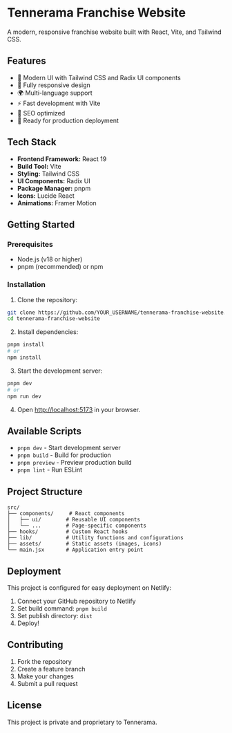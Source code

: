 # Tennerama Franchise Website

A modern, responsive franchise website built with React, Vite, and Tailwind CSS.

## Features

- 🎨 Modern UI with Tailwind CSS and Radix UI components
- 📱 Fully responsive design
- 🌍 Multi-language support
- ⚡ Fast development with Vite
- 🎯 SEO optimized
- 🚀 Ready for production deployment

## Tech Stack

- **Frontend Framework:** React 19
- **Build Tool:** Vite
- **Styling:** Tailwind CSS
- **UI Components:** Radix UI
- **Package Manager:** pnpm
- **Icons:** Lucide React
- **Animations:** Framer Motion

## Getting Started

### Prerequisites

- Node.js (v18 or higher)
- pnpm (recommended) or npm

### Installation

1. Clone the repository:
```bash
git clone https://github.com/YOUR_USERNAME/tennerama-franchise-website.git
cd tennerama-franchise-website
```

2. Install dependencies:
```bash
pnpm install
# or
npm install
```

3. Start the development server:
```bash
pnpm dev
# or
npm run dev
```

4. Open [http://localhost:5173](http://localhost:5173) in your browser.

## Available Scripts

- `pnpm dev` - Start development server
- `pnpm build` - Build for production
- `pnpm preview` - Preview production build
- `pnpm lint` - Run ESLint

## Project Structure

```
src/
├── components/     # React components
│   ├── ui/        # Reusable UI components
│   └── ...        # Page-specific components
├── hooks/         # Custom React hooks
├── lib/           # Utility functions and configurations
├── assets/        # Static assets (images, icons)
└── main.jsx       # Application entry point
```

## Deployment

This project is configured for easy deployment on Netlify:

1. Connect your GitHub repository to Netlify
2. Set build command: `pnpm build`
3. Set publish directory: `dist`
4. Deploy!

## Contributing

1. Fork the repository
2. Create a feature branch
3. Make your changes
4. Submit a pull request

## License

This project is private and proprietary to Tennerama. 